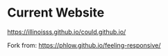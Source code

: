 # Current Website
https://illinoisss.github.io/could.github.io/

Fork from:
https://phlow.github.io/feeling-responsive/
